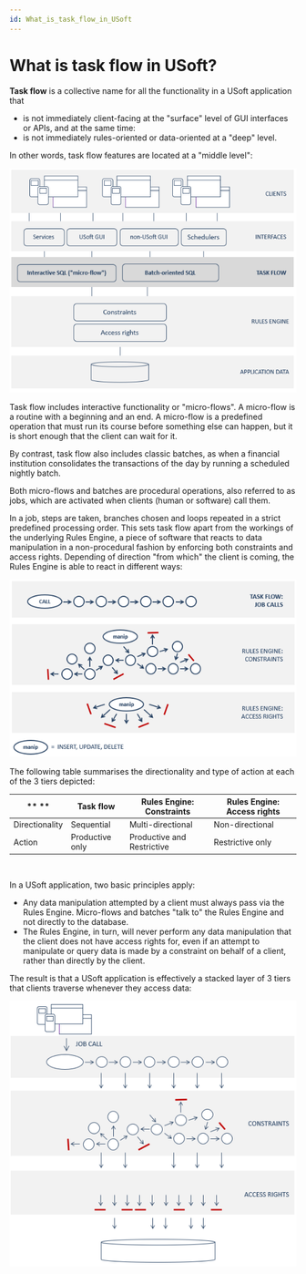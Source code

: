 ```yaml
---
id: What_is_task_flow_in_USoft
---
```


# What is task flow in USoft?

**Task flow** is a collective name for all the functionality in a USoft application that

- is not immediately client-facing at the "surface" level of GUI interfaces or APIs, and at the same time:
- is not immediately rules-oriented or data-oriented at a "deep" level.

In other words, task flow features are located at a "middle level":

![](./assets/79e53a1a-459f-4363-9222-21baf201bf4a.png)

Task flow includes interactive functionality or "micro-flows". A micro-flow is a routine with a beginning and an end. A micro-flow is a predefined operation that must run its course before something else can happen, but it is short enough that the client can wait for it.

By contrast, task flow also includes classic batches, as when a financial institution consolidates the transactions of the day by running a scheduled nightly batch.

Both micro-flows and batches are procedural operations, also referred to as jobs, which are activated when clients (human or software) call them.

In a job, steps are taken, branches chosen and loops repeated in a strict predefined processing order. This sets task flow apart from the workings of the underlying Rules Engine, a piece of software that reacts to data manipulation in a non-procedural fashion by enforcing both constraints and access rights. Depending of direction "from which" the client is coming, the Rules Engine is able to react in different ways:

![](./assets/4de3bc62-98b3-4d77-9d2d-ac0dbd6f0163.png)

The following table summarises the directionality and type of action at each of the 3 tiers depicted:

|** **   |**Task flow**|**Rules Engine: Constraints**|**Rules Engine: Access rights**|
|--------|--------|--------|--------|
|Directionality|Sequential|Multi-directional|Non-directional|
|Action  |Productive only|Productive and Restrictive|Restrictive only|



 

In a USoft application, two basic principles apply:

- Any data manipulation attempted by a client must always pass via the Rules Engine. Micro-flows and batches "talk to" the Rules Engine and not directly to the database.
- The Rules Engine, in turn, will never perform any data manipulation that the client does not have access rights for, even if an attempt to manipulate or query data is made by a constraint on behalf of a client, rather than directly by the client.

The result is that a USoft application is effectively a stacked layer of 3 tiers that clients traverse whenever they access data:

![](./assets/0c2eb68e-8f56-4010-9042-844ba2f2c6da.png)

 

 

 